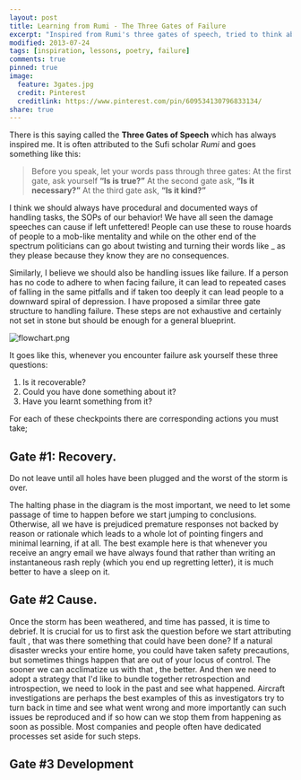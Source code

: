```yaml
---
layout: post
title: Learning from Rumi - The Three Gates of Failure
excerpt: "Inspired from Rumi's three gates of speech, tried to think about it in terms of failure!"
modified: 2013-07-24
tags: [inspiration, lessons, poetry, failure]
comments: true
pinned: true
image:
  feature: 3gates.jpg
  credit: Pinterest
  creditlink: https://www.pinterest.com/pin/609534130796833134/
share: true
---
```


There is this saying called the **Three Gates of Speech** which has always inspired me. It is often attributed to the Sufi scholar *Rumi* and goes something like this:
> Before you speak, let your words pass through three gates: At the first gate, ask yourself **“Is is true?”** At the second gate ask, **“Is it necessary?”** At the third gate ask, **“Is it kind?”**

I think we should always have procedural and documented ways of handling tasks, the SOPs of our behavior! We have all seen the damage speeches can cause if left unfettered! People can use these to rouse hoards of people to a mob-like mentality and while on the other end of the spectrum politicians can go about twisting and turning their words like _ as they please because they know they are no consequences.

Similarly, I believe we should also be handling issues like failure. If a person has no code to adhere to when facing failure, it can lead to repeated cases of falling in the same pitfalls and if taken too deeply it can lead people to a downward spiral of depression. I have proposed a similar three gate structure to handling failure. These steps are not exhaustive and certainly not set in stone but should be enough for a general blueprint.

![flowchart.png](flowchart.png)

It goes like this, whenever you encounter failure ask yourself these three questions:

1. Is it recoverable?
2. Could you have done something about it?
3. Have you learnt something from it?

For each of these checkpoints there are corresponding actions you must take;
## Gate #1: Recovery.
Do not leave until all holes have been plugged and the worst of the storm is over.

The halting phase in the diagram is the most important, we need to let some passage of time to happen before we start jumping to conclusions. Otherwise, all we have is prejudiced premature responses not backed by reason or rationale which leads to a whole lot of pointing fingers and minimal learning, if at all. The best example here is that whenever you receive an angry email we have always found that rather than writing an instantaneous rash reply (which you end up regretting letter), it is much better to have a sleep on it.
## Gate #2 Cause.
Once the storm has been weathered, and time has passed, it is time to debrief. It is crucial for us to first ask the question before we start attributing fault , that was there something that could have been done? If a natural disaster wrecks your entire home, you could have taken safety precautions, but sometimes things happen that are out of your locus of control. The sooner we can acclimatize us with that , the better.
And then we need to adopt a strategy that I'd like to bundle together retrospection and introspection, we need to look in the past and see what happened. Aircraft investigations are perhaps the best examples of this as investigators try to turn back in time and see what went wrong and more importantly can such issues be reproduced and if so how can we stop them from happening as soon as possible. Most companies and people often have dedicated processes set aside for such steps.
## Gate #3 Development